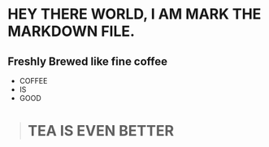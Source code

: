 # HEY THERE WORLD, I AM MARK THE MARKDOWN FILE.
## Freshly Brewed like fine coffee

* COFFEE
* IS
* GOOD

> # TEA IS EVEN BETTER

